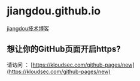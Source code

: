 jiangdou.github.io
==================

[jiangdou技术博客](http://jiangdou.github.io)


## 想让你的GitHub页面开启https?

请访问 ： [https://kloudsec.com/github-pages/new](https://kloudsec.com/github-pages/new)



